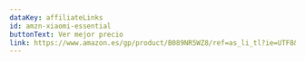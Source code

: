 ```yaml
---
dataKey: affiliateLinks
id: amzn-xiaomi-essential
buttonText: Ver mejor precio
link: https://www.amazon.es/gp/product/B089NR5WZ8/ref=as_li_tl?ie=UTF8&camp=3638&creative=24630&creativeASIN=B089NR5WZ8&linkCode=as2&tag=guiadelcons03-21&linkId=41bab3d56ed48acf96883126437f2ccd
---
```


